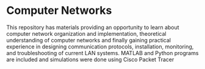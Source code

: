 # Computer Networks
This repository has materials providing an opportunity to learn about computer network organization and implementation, 
theoretical understanding of computer networks and finally gaining practical experience in designing 
communication protocols, installation, monitoring, and troubleshooting of current LAN systems. MATLAB and Python programs are included and simulations were done using Cisco Packet Tracer
